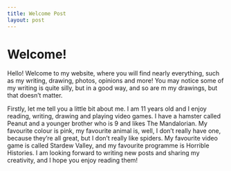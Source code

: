 ```yaml
---
title: Welcome Post
layout: post
---
```

# Welcome!

Hello! Welcome to my website, where you will find nearly everything, such as my writing, drawing, photos, opinions and more! You may notice some of my writing is quite silly, but in a good way, and so are m my drawings, but that doesn’t matter.

Firstly, let me tell you a little bit about me. I am 11 years old and I enjoy reading, writing, drawing and playing video games. I have a hamster called Peanut and a younger brother who is 9 and likes The Mandalorian. My favourite colour is pink, my favourite animal is, well, I don’t really have one, because they’re all great, but I don’t really like spiders. My favourite video game is called Stardew Valley, and my favourite programme is Horrible Histories. I am looking forward to writing new posts and sharing my creativity, and I hope you enjoy reading them!